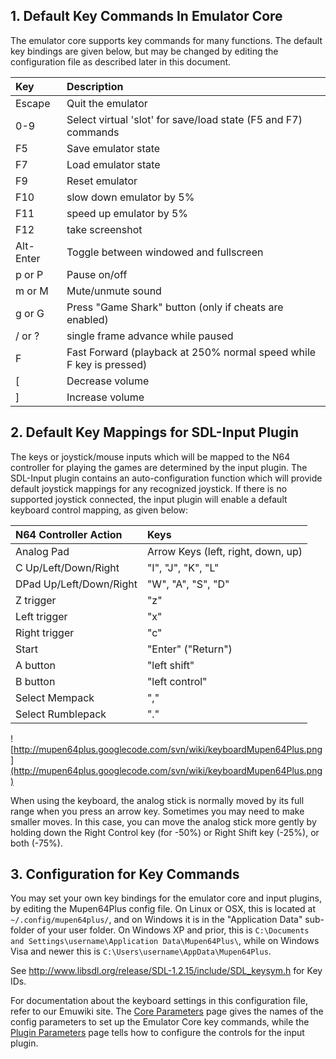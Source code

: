## 1. Default Key Commands In Emulator Core ##

The emulator core supports key commands for many functions.  The default key bindings are given below, but may be changed by editing the configuration file as described later in this document.

| **Key** | **Description** |
|:--------|:----------------|
| Escape | Quit the emulator |
| 0-9 | Select virtual 'slot' for save/load state (F5 and F7) commands |
| F5 | Save emulator state |
| F7 | Load emulator state |
| F9 | Reset emulator |
| F10 | slow down emulator by 5% |
| F11 | speed up emulator by 5% |
| F12 | take screenshot |
| Alt-Enter | Toggle between windowed and fullscreen |
| p or P | Pause on/off |
| m or M | Mute/unmute sound |
| g or G | Press "Game Shark" button (only if cheats are enabled) |
| / or ? | single frame advance while paused |
| F | Fast Forward (playback at 250% normal speed while F key is pressed) |
| [ | Decrease volume |
| ] | Increase volume |

## 2. Default Key Mappings for SDL-Input Plugin ##

The keys or joystick/mouse inputs which will be mapped to the N64 controller for playing the games are determined by the input plugin.  The SDL-Input plugin contains an auto-configuration function which will provide default joystick mappings for any recognized joystick.  If there is no supported joystick connected, the input plugin will enable a default keyboard control mapping, as given below:

| **N64 Controller Action** | **Keys** |
|:--------------------------|:---------|
| Analog Pad | Arrow Keys (left, right, down, up) |
| C Up/Left/Down/Right | "I", "J", "K", "L" |
| DPad Up/Left/Down/Right | "W", "A", "S", "D" |
| Z trigger | "z" |
| Left trigger | "x" |
| Right trigger | "c" |
| Start | "Enter" ("Return") |
| A button | "left shift" |
| B button | "left control" |
| Select Mempack | "," |
| Select Rumblepack | "." |

![http://mupen64plus.googlecode.com/svn/wiki/keyboardMupen64Plus.png](http://mupen64plus.googlecode.com/svn/wiki/keyboardMupen64Plus.png)

When using the keyboard, the analog stick is normally moved by its full range when you press an arrow key.  Sometimes you may need to make smaller moves.  In this case, you can move the analog stick more gently by holding down the Right Control key (for -50%) or Right Shift key (-25%), or both (-75%).

## 3. Configuration for Key Commands ##

You may set your own key bindings for the emulator core and input plugins, by editing the Mupen64Plus config file.  On Linux or OSX, this is located at `~/.config/mupen64plus/`, and on Windows it is in the "Application Data" sub-folder of your user folder.  On Windows XP and prior, this is `C:\Documents and Settings\username\Application Data\Mupen64Plus\`, while on Windows Visa and newer this is `C:\Users\username\AppData\Mupen64Plus`.

See http://www.libsdl.org/release/SDL-1.2.15/include/SDL_keysym.h for Key IDs.

For documentation about the keyboard settings in this configuration file, refer to our Emuwiki site.  The [Core Parameters](https://github.com/mupen64plus/mupen64plus-core/wiki/Mupen64Plus-Core-Parameters) page gives the names of the config parameters to set up the Emulator Core key commands, while the [Plugin Parameters](https://github.com/mupen64plus/mupen64plus-core/wiki/Mupen64Plus-Plugin-Parameters#wiki-InputSDL) page tells how to configure the controls for the input plugin.